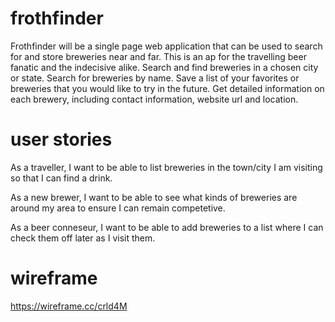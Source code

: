 # frothfinder

Frothfinder will be a single page web application that can be used to search for and store breweries near and far.
This is an ap for the travelling beer fanatic and the indecisive alike. Search and find breweries in a chosen city
or state. Search for breweries by name. Save a list of your favorites or breweries that you would like to try in
the future. Get detailed information on each brewery, including contact information, website url and location.


# user stories
As a traveller, I want to be able to list breweries in the town/city I am visiting so that I can find a drink.

As a new brewer, I want to be able to see what kinds of breweries are 
around my area to ensure I can remain competetive.

As a beer conneseur, I want to be able to add breweries to a list where I
can check them off later as I visit them.

# wireframe

https://wireframe.cc/crld4M